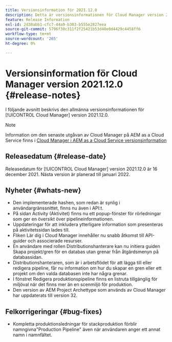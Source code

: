 ```yaml
---
title: Versionsinformation för 2021.12.0
description: Detta är versionsinformationen för Cloud Manager version 2021.12.0.
feature: Release Information
exl-id: 2d38abb1-cfc7-44a9-b303-b555e2827eea
source-git-commit: 5796f30c311f2f25421b53d40e0d4429c4458ff6
workflow-type: tm+mt
source-wordcount: '265'
ht-degree: 0%

---
```


# Versionsinformation för Cloud Manager version 2021.12.0 {#release-notes}

I följande avsnitt beskrivs den allmänna versionsinformationen för [!UICONTROL Cloud Manager] version 2021.12.0.

>[!NOTE]
>
>Information om den senaste utgåvan av Cloud Manager på AEM as a Cloud Service finns i [Cloud Manager i AEM as a Cloud Service versionsinformation](https://experienceleague.adobe.com/docs/experience-manager-cloud-service/content/implementing/using-cloud-manager/release-notes-cloud-manager/release-notes-cm-current.html)

## Releasedatum {#release-date}

Releasedatum för [!UICONTROL Cloud Manager] version 2021.12.0 är 16 december 2021. Nästa version är planerad till januari 2022.

## Nyheter {#whats-new}

* Den implementerade hashen, som redan är synlig i användargränssnittet, finns nu även i API:t.
* På sidan Activity (Aktivitet) finns nu ett popup-fönster för rörledningar som ger en översikt över pipelineinformationen.
* Uppdateringar för att inkludera ytterligare information som presenteras på aktivitetssidan lades till.
* Fliken Lär dig i Cloud Manager innehåller nu snabb åtkomst till API-guider och associerade resurser.
* En användare med rollen Distributionshanterare kan nu initiera guiden Skapa projekt/gren för en databas utan grenar från åtgärdsmenyn på databassidan.
* Distributionshanteraren, som är i arbetsflödet för att lägga till eller redigera pipeline, får nu information om hur du skapar en gren eller ett projekt om den valda databasen inte har några grenar.
* I fönstret Redigera produktionspipeline finns en listruta tillgänglig för miljöval när det finns mer än en scenmiljö för produktion.
* Den version av AEM Project Archettype som används av Cloud Manager har uppdaterats till version 32.

## Felkorrigeringar {#bug-fixes}

* Kompletta produktionsledningar för stackproduktion förblir namngivna&quot;Production Pipeline&quot; även när användaren anger ett annat namn i namnfältet.
